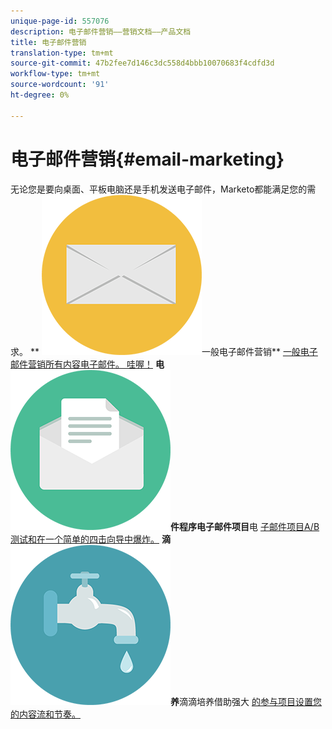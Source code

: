 ```yaml
---
unique-page-id: 557076
description: 电子邮件营销——营销文档——产品文档
title: 电子邮件营销
translation-type: tm+mt
source-git-commit: 47b2fee7d146c3dc558d4bbb10070683f4cdfd3d
workflow-type: tm+mt
source-wordcount: '91'
ht-degree: 0%

---
```



# 电子邮件营销{#email-marketing}

无论您是要向桌面、平板电脑还是手机发送电子邮件，Marketo都能满足您的需求。
** ![一般电子邮件营销](assets/office-27.png)一般电子邮件营销** [一般电子邮件营销所有内容电子邮件。 哇喔！](https://docs.marketo.com/display/DOCS/General)     **电 ![子邮](assets/chat-messages-10.png)件程序电子邮件项目**电 [子邮件项目A/B测试和在一个简单的四击向导中爆炸。](https://docs.marketo.com/display/DOCS/Email+Programs)     **滴 ![滴培](assets/ecology-14.png)养**滴滴培养借助强大 [的参与项目设置您的内容流和节奏。](https://docs.marketo.com/display/DOCS/Drip+Nurturing)